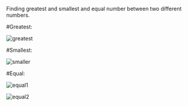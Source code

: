 Finding greatest and smallest and equal number between two different numbers.

#Greatest:

![greatest](https://github.com/user-attachments/assets/ea0a1413-9d0d-4421-82c9-8c8efa673157)

#Smallest:

![smaller](https://github.com/user-attachments/assets/2bf4fb87-9013-4e91-93c5-f8f9b43063c2)


#Equal:

![equal1](https://github.com/user-attachments/assets/ab066c6d-0dcc-486b-acfb-457c3f9cbbf9)

![equal2](https://github.com/user-attachments/assets/5c2a8476-a9a2-4352-9815-000e22553524)
